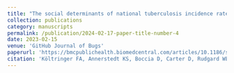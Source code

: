 ```yaml
---
title: "The social determinants of national tuberculosis incidence rates in 116 countries: a longitudinal ecological study between 2005–2015"
collection: publications
category: manuscripts
permalink: /publication/2024-02-17-paper-title-number-4
date: 2023-02-15
venue: 'GitHub Journal of Bugs'
paperurl: 'https://bmcpublichealth.biomedcentral.com/articles/10.1186/s12889-023-15213-w'
citation: 'Költringer FA, Annerstedt KS, Boccia D, Carter D, Rudgard WE (2023). The social determinants of national tuberculosis incidence rates in 116 countries: a longitudinal ecological study between 2005–2015. BMC Public Health 23(337): https://doi.org/10.1186/s12889-023-15213-w'
---
```

